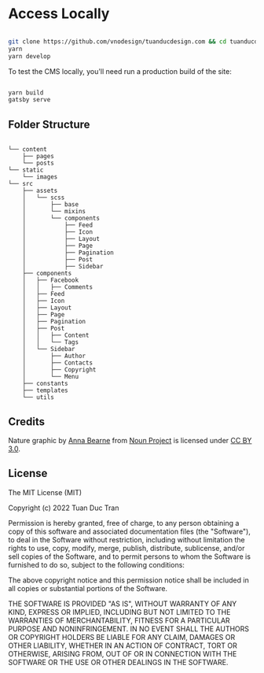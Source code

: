 # Access Locally

```bash

git clone https://github.com/vnodesign/tuanducdesign.com && cd tuanducdesign.com
yarn
yarn develop

```

To test the CMS locally, you'll need run a production build of the site:

```sh

yarn build
gatsby serve

```

## Folder Structure

```text

└── content
    ├── pages
    └── posts
└── static
    └── images
└── src
    ├── assets
    │   └── scss
    │       ├── base
    │       └── mixins
    │       └── components
    │           ├── Feed
    │           ├── Icon
    │           ├── Layout
    │           ├── Page
    │           ├── Pagination
    │           ├── Post
    │           ├── Sidebar
    ├── components
    │   ├── Facebook
    │   │   ├── Comments
    │   ├── Feed
    │   ├── Icon
    │   ├── Layout
    │   ├── Page
    │   ├── Pagination
    │   ├── Post
    │   │   ├── Content
    │   │   └── Tags
    │   └── Sidebar
    │       ├── Author
    │       ├── Contacts
    │       ├── Copyright
    │       └── Menu
    ├── constants
    ├── templates
    └── utils

```

## Credits

Nature graphic by [Anna Bearne](https://www.behance.net/annabearne) from [Noun Project](https://thenounproject.com/) is licensed under [CC BY 3.0](https://creativecommons.org/licenses/by/3.0/us/legalcode).

## License

The MIT License (MIT)

Copyright (c) 2022 Tuan Duc Tran

Permission is hereby granted, free of charge, to any person obtaining a copy
of this software and associated documentation files (the "Software"), to deal
in the Software without restriction, including without limitation the rights
to use, copy, modify, merge, publish, distribute, sublicense, and/or sell
copies of the Software, and to permit persons to whom the Software is
furnished to do so, subject to the following conditions:

The above copyright notice and this permission notice shall be included in all
copies or substantial portions of the Software.

THE SOFTWARE IS PROVIDED "AS IS", WITHOUT WARRANTY OF ANY KIND, EXPRESS OR
IMPLIED, INCLUDING BUT NOT LIMITED TO THE WARRANTIES OF MERCHANTABILITY,
FITNESS FOR A PARTICULAR PURPOSE AND NONINFRINGEMENT. IN NO EVENT SHALL THE
AUTHORS OR COPYRIGHT HOLDERS BE LIABLE FOR ANY CLAIM, DAMAGES OR OTHER
LIABILITY, WHETHER IN AN ACTION OF CONTRACT, TORT OR OTHERWISE, ARISING FROM,
OUT OF OR IN CONNECTION WITH THE SOFTWARE OR THE USE OR OTHER DEALINGS IN THE
SOFTWARE.
